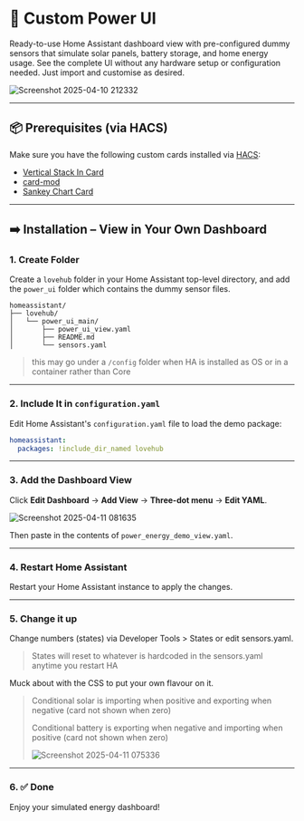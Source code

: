 # 🔋 Custom Power UI

Ready-to-use Home Assistant dashboard view with pre-configured dummy sensors that simulate solar panels, battery storage, and home energy usage. See the complete UI without any hardware setup or configuration needed. Just import and customise as desired.

![Screenshot 2025-04-10 212332](https://github.com/user-attachments/assets/c93f5dec-0068-4fbe-a487-074caa173694)

---

## 📦 Prerequisites (via HACS)

Make sure you have the following custom cards installed via [HACS](https://hacs.xyz/):

- [Vertical Stack In Card](https://github.com/ofekashery/vertical-stack-in-card)
- [card-mod](https://github.com/thomasloven/lovelace-card-mod)
- [Sankey Chart Card](https://github.com/MindFreeze/ha-sankey-chart)

---

## ➡️ Installation – View in Your Own Dashboard

### 1. Create Folder

Create a `lovehub` folder in your Home Assistant top-level directory, and add the `power_ui` folder which contains the dummy sensor files.

```plaintext
homeassistant/
├── lovehub/
│   └── power_ui_main/
│       ├── power_ui_view.yaml
│       ├── README.md
│       └── sensors.yaml
```

> this may go under a `/config` folder when HA is installed as OS or in a container rather than Core

---

### 2. Include It in `configuration.yaml`

Edit Home Assistant's `configuration.yaml` file to load the demo package:

```yaml
homeassistant:
  packages: !include_dir_named lovehub
```

---

### 3. Add the Dashboard View

Click **Edit Dashboard** → **Add View** → **Three-dot menu** → **Edit YAML**.

![Screenshot 2025-04-11 081635](https://github.com/user-attachments/assets/c835a5b4-4528-4e80-b9d8-4f4cd298db8e)

Then paste in the contents of `power_energy_demo_view.yaml`.

---

### 4. Restart Home Assistant

Restart your Home Assistant instance to apply the changes.

---

### 5. Change it up

Change numbers (states) via Developer Tools > States or edit sensors.yaml.

> States will reset to whatever is hardcoded in the sensors.yaml anytime you restart HA

Muck about with the CSS to put your own flavour on it.

> Conditional solar is importing when positive and exporting when negative (card not shown when zero)
>
> Conditional battery is exporting when negative and importing when positive (card not shown when zero)
> 
>![Screenshot 2025-04-11 075336](https://github.com/user-attachments/assets/ac3899a8-1298-45a0-9742-bccbdc05caa0)

---

### 6. ✅ Done

Enjoy your simulated energy dashboard!
